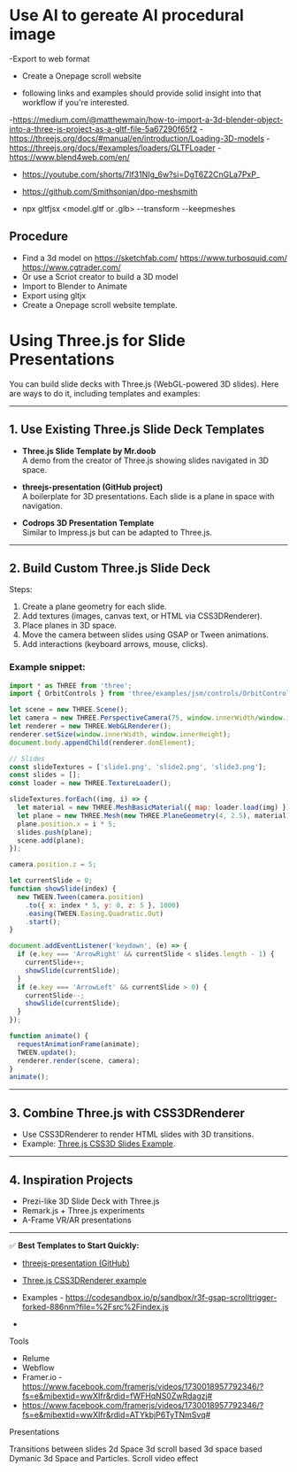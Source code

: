 

# Use AI to gereate AI procedural image
-Export to web format
- Create a Onepage scroll website

- following links and examples should provide solid insight into that workflow if you're interested.

-https://medium.com/@matthewmain/how-to-import-a-3d-blender-object-into-a-three-js-project-as-a-gltf-file-5a67290f65f2
-https://threejs.org/docs/#manual/en/introduction/Loading-3D-models
-https://threejs.org/docs/#examples/loaders/GLTFLoader
-https://www.blend4web.com/en/

- https://youtube.com/shorts/7lf31NIg_6w?si=DgT6Z2CnGLa7PxP_

- https://github.com/Smithsonian/dpo-meshsmith

- npx gltfjsx <model.gltf or .glb> --transform --keepmeshes


## Procedure

- Find a 3d model on https://sketchfab.com/ https://www.turbosquid.com/ https://www.cgtrader.com/
- Or use a Scriot creator to build a 3D model
- Import to Blender to Animate
- Export using gltjx
- Create a Onepage scroll website template.

# Using Three.js for Slide Presentations

You can build slide decks with Three.js (WebGL-powered 3D slides). 
Here are ways to do it, including templates and examples:

---

## 1. Use Existing Three.js Slide Deck Templates

- **Three.js Slide Template by Mr.doob**  
  A demo from the creator of Three.js showing slides navigated in 3D space.

- **threejs-presentation (GitHub project)**  
  A boilerplate for 3D presentations. Each slide is a plane in space with navigation.

- **Codrops 3D Presentation Template**  
  Similar to Impress.js but can be adapted to Three.js.

---

## 2. Build Custom Three.js Slide Deck

Steps:
1. Create a plane geometry for each slide.
2. Add textures (images, canvas text, or HTML via CSS3DRenderer).
3. Place planes in 3D space.
4. Move the camera between slides using GSAP or Tween animations.
5. Add interactions (keyboard arrows, mouse, clicks).

### Example snippet:

```js
import * as THREE from 'three';
import { OrbitControls } from 'three/examples/jsm/controls/OrbitControls.js';

let scene = new THREE.Scene();
let camera = new THREE.PerspectiveCamera(75, window.innerWidth/window.innerHeight, 0.1, 1000);
let renderer = new THREE.WebGLRenderer();
renderer.setSize(window.innerWidth, window.innerHeight);
document.body.appendChild(renderer.domElement);

// Slides
const slideTextures = ['slide1.png', 'slide2.png', 'slide3.png'];
const slides = [];
const loader = new THREE.TextureLoader();

slideTextures.forEach((img, i) => {
  let material = new THREE.MeshBasicMaterial({ map: loader.load(img) });
  let plane = new THREE.Mesh(new THREE.PlaneGeometry(4, 2.5), material);
  plane.position.x = i * 5;
  slides.push(plane);
  scene.add(plane);
});

camera.position.z = 5;

let currentSlide = 0;
function showSlide(index) {
  new TWEEN.Tween(camera.position)
    .to({ x: index * 5, y: 0, z: 5 }, 1000)
    .easing(TWEEN.Easing.Quadratic.Out)
    .start();
}

document.addEventListener('keydown', (e) => {
  if (e.key === 'ArrowRight' && currentSlide < slides.length - 1) {
    currentSlide++;
    showSlide(currentSlide);
  }
  if (e.key === 'ArrowLeft' && currentSlide > 0) {
    currentSlide--;
    showSlide(currentSlide);
  }
});

function animate() {
  requestAnimationFrame(animate);
  TWEEN.update();
  renderer.render(scene, camera);
}
animate();
```

---

## 3. Combine Three.js with CSS3DRenderer

- Use CSS3DRenderer to render HTML slides with 3D transitions.
- Example: [Three.js CSS3D Slides Example](https://threejs.org/examples/?q=css#css3d_periodictable).

---

## 4. Inspiration Projects

- Prezi-like 3D Slide Deck with Three.js  
- Remark.js + Three.js experiments  
- A-Frame VR/AR presentations

---

✅ **Best Templates to Start Quickly:**
- [threejs-presentation (GitHub)](https://github.com/fibo/threejs-presentation)  
- [Three.js CSS3DRenderer example](https://threejs.org/examples/?q=css#css3d_periodictable)

- Examples - https://codesandbox.io/p/sandbox/r3f-gsap-scrolltrigger-forked-886nm?file=%2Fsrc%2Findex.js
- 



Tools

- Relume
- Webflow
- Framer.io - https://www.facebook.com/framerjs/videos/1730018957792346/?fs=e&mibextid=wwXIfr&rdid=fWFHqNS0ZwRdagzj#
- https://www.facebook.com/framerjs/videos/1730018957792346/?fs=e&mibextid=wwXIfr&rdid=ATYkbjP6TyTNmSvq#

Presentations

Transitions between slides
2d Space
3d scroll based
3d space based
Dymanic 3d Space and Particles.
Scroll video effect

